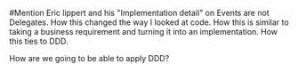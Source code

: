 #Mention Eric lippert and his "Implementation detail" on Events are not Delegates.  How this changed the way I looked at code.  How this is similar to taking a business requirement and turning it into an implementation.  How this ties to DDD.

How are we going to be able to apply DDD?
